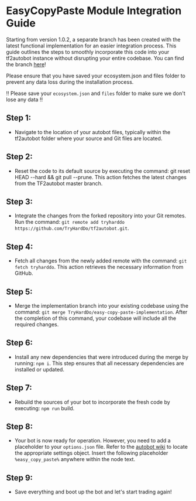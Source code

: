 # EasyCopyPaste Module Integration Guide

Starting from version 1.0.2, a separate branch has been created with the latest functional implementation for an easier integration process. This guide outlines the steps to smoothly incorporate this code into your tf2autobot instance without disrupting your entire codebase. You can find the branch [here](https://github.com/TryHardDo/tf2autobot/tree/easy-copy-paste-implementation)!

Please ensure that you have saved your ecosystem.json and files folder to prevent any data loss during the installation process.

‼️ Please save your `ecosystem.json` and `files` folder to make sure we don't lose any data ‼️

## Step 1:
- Navigate to the location of your autobot files, typically within the tf2autobot folder where your source and Git files are located.

## Step 2:
- Reset the code to its default source by executing the command: git reset HEAD --hard && git pull --prune. This action fetches the latest changes from the TF2autobot master branch.

## Step 3:
- Integrate the changes from the forked repository into your Git remotes. Run the command: `git remote add tryharddo https://github.com/TryHardDo/tf2autobot.git`.

## Step 4:
- Fetch all changes from the newly added remote with the command: `git fetch tryharddo`. This action retrieves the necessary information from GitHub.

## Step 5:
- Merge the implementation branch into your existing codebase using the command: `git merge TryHardDo/easy-copy-paste-implementation`. After the completion of this command, your codebase will include all the required changes.

## Step 6:
- Install any new dependencies that were introduced during the merge by running: `npm i`. This step ensures that all necessary dependencies are installed or updated.

## Step 7:
- Rebuild the sources of your bot to incorporate the fresh code by executing: `npm run` build.

## Step 8:
- Your bot is now ready for operation. However, you need to add a placeholder to your `options.json` file. Refer to the [autobot wiki](https://github.com/TF2Autobot/tf2autobot/wiki/Configure-your-options.json-file#-listing-note-settings-) to locate the appropriate settings object. Insert the following placeholder `%easy_copy_paste%` anywhere within the node text.

## Step 9:
- Save everything and boot up the bot and let's start trading again!
